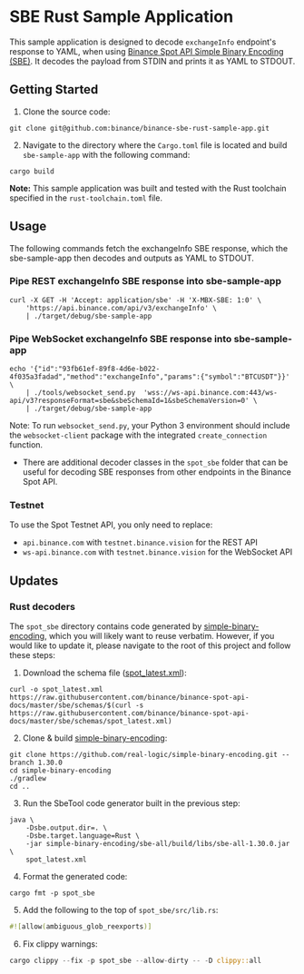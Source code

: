 # SBE Rust Sample Application

This sample application is designed to decode `exchangeInfo` endpoint's response to YAML, when using [Binance Spot API Simple Binary Encoding (SBE)](https://github.com/binance/binance-spot-api-docs/blob/master/faqs/sbe_faq.md). It decodes the payload from STDIN and prints it as YAML to STDOUT.

## Getting Started

1. Clone the source code:
```shell
git clone git@github.com:binance/binance-sbe-rust-sample-app.git
```

2. Navigate to the directory where the `Cargo.toml` file is located and build `sbe-sample-app` with the following command:
```shell
cargo build
```

**Note:** This sample application was built and tested with the Rust toolchain specified in the `rust-toolchain.toml` file.

## Usage

The following commands fetch the exchangeInfo SBE response, which the sbe-sample-app then decodes and outputs as YAML to STDOUT.

### Pipe REST exchangeInfo SBE response into sbe-sample-app

```shell
curl -X GET -H 'Accept: application/sbe' -H 'X-MBX-SBE: 1:0' \
    'https://api.binance.com/api/v3/exchangeInfo' \
    | ./target/debug/sbe-sample-app
```

### Pipe WebSocket exchangeInfo SBE response into sbe-sample-app

```shell
echo '{"id":"93fb61ef-89f8-4d6e-b022-4f035a3fadad","method":"exchangeInfo","params":{"symbol":"BTCUSDT"}}' \
    | ./tools/websocket_send.py  'wss://ws-api.binance.com:443/ws-api/v3?responseFormat=sbe&sbeSchemaId=1&sbeSchemaVersion=0' \
    | ./target/debug/sbe-sample-app
```

Note: To run `websocket_send.py`, your Python 3 environment should include the `websocket-client` package with the integrated `create_connection` function.

- There are additional decoder classes in the `spot_sbe` folder that can be useful for decoding SBE responses from other endpoints in the Binance Spot API.

### Testnet 

To use the Spot Testnet API, you only need to replace:
- `api.binance.com` with `testnet.binance.vision` for the REST API
- `ws-api.binance.com` with `testnet.binance.vision` for the WebSocket API

## Updates

### Rust decoders

The `spot_sbe` directory contains code generated by [simple-binary-encoding](https://github.com/real-logic/simple-binary-encoding), which you will likely want to reuse verbatim. However, if you would like to update it, please navigate to the root of this project and follow these steps:

1) Download the schema file ([spot\_latest.xml](https://github.com/binance/binance-spot-api-docs/tree/master/sbe/schemas/spot_latest.xml)):
```shell
curl -o spot_latest.xml https://raw.githubusercontent.com/binance/binance-spot-api-docs/master/sbe/schemas/$(curl -s https://raw.githubusercontent.com/binance/binance-spot-api-docs/master/sbe/schemas/spot_latest.xml)
```

2) Clone & build [simple-binary-encoding](https://github.com/real-logic/simple-binary-encoding):
```shell
git clone https://github.com/real-logic/simple-binary-encoding.git --branch 1.30.0
cd simple-binary-encoding
./gradlew
cd ..
```

3) Run the SbeTool code generator built in the previous step:
```shell
java \
    -Dsbe.output.dir=. \
    -Dsbe.target.language=Rust \
    -jar simple-binary-encoding/sbe-all/build/libs/sbe-all-1.30.0.jar \
    spot_latest.xml
```

4) Format the generated code:
```shell
cargo fmt -p spot_sbe
```

5) Add the following to the top of `spot_sbe/src/lib.rs`:
```rust
#![allow(ambiguous_glob_reexports)]
```

6) Fix clippy warnings:
```rust
cargo clippy --fix -p spot_sbe --allow-dirty -- -D clippy::all
```
